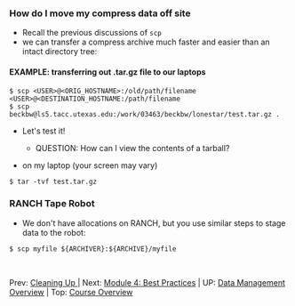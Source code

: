 ### How do I move my compress data off site

* Recall the previous discussions of `scp`
* we can transfer a compress archive much faster and easier than an intact directory tree:

#### EXAMPLE: transferring out .tar.gz file to our laptops

```
$ scp <USER>@<ORIG_HOSTNAME>:/old/path/filename <USER>@<DESTINATION_HOSTNAME:/path/filename
$ scp beckbw@ls5.tacc.utexas.edu:/work/03463/beckbw/lonestar/test.tar.gz .
```

* Let's test it!
  + QUESTION: How can I view the contents of a tarball?

* on my laptop (your screen may vary)
```
$ tar -tvf test.tar.gz
```

### RANCH Tape Robot
* We don't have allocations on RANCH, but you use similar steps to stage data to the robot:
```
$ scp myfile ${ARCHIVER}:${ARCHIVE}/myfile
```


  <br>

  Prev: [Cleaning Up ](data_management_03_01.md) | Next: [Module 4: Best Practices](data_management_04_01.md) | UP: [Data Management Overview](data_management.md) | Top: [Course Overview](../../index.md)
